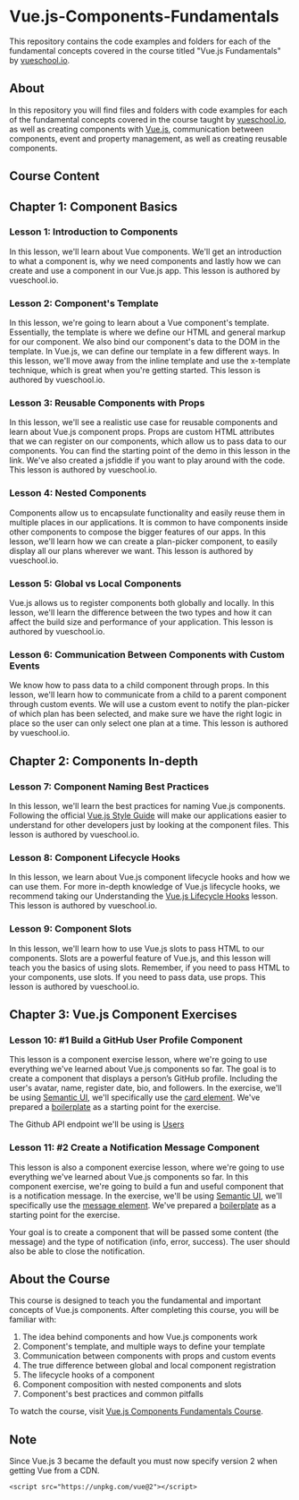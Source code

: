 # Vue.js-Components-Fundamentals

This repository contains the code examples and folders for each of the fundamental concepts covered in the course titled "Vue.js Fundamentals" by [vueschool.io](https://vueschool.io/).

## About

In this repository you will find files and folders with code examples for each of the fundamental concepts covered in the course taught by [vueschool.io](https://vueschool.io/), as well as creating components with [Vue.js](https://vuejs.org/), communication between components, event and property management, as well as creating reusable components.

## Course Content

## Chapter 1: Component Basics

### Lesson 1: Introduction to Components

In this lesson, we'll learn about Vue components. We'll get an introduction to what a component is, why we need components and lastly how we can create and use a component in our Vue.js app. This lesson is authored by vueschool.io.

### Lesson 2: Component's Template

In this lesson, we're going to learn about a Vue component's template. Essentially, the template is where we define our HTML and general markup for our component. We also bind our component's data to the DOM in the template. In Vue.js, we can define our template in a few different ways. In this lesson, we'll move away from the inline template and use the x-template technique, which is great when you're getting started. This lesson is authored by vueschool.io.

### Lesson 3: Reusable Components with Props

In this lesson, we'll see a realistic use case for reusable components and learn about Vue.js component props. Props are custom HTML attributes that we can register on our components, which allow us to pass data to our components. You can find the starting point of the demo in this lesson in the link. We've also created a jsfiddle if you want to play around with the code. This lesson is authored by vueschool.io.

### Lesson 4: Nested Components

Components allow us to encapsulate functionality and easily reuse them in multiple places in our applications. It is common to have components inside other components to compose the bigger features of our apps. In this lesson, we'll learn how we can create a plan-picker component, to easily display all our plans wherever we want. This lesson is authored by vueschool.io.

### Lesson 5: Global vs Local Components

Vue.js allows us to register components both globally and locally. In this lesson, we'll learn the difference between the two types and how it can affect the build size and performance of your application. This lesson is authored by vueschool.io.

### Lesson 6: Communication Between Components with Custom Events

We know how to pass data to a child component through props. In this lesson, we'll learn how to communicate from a child to a parent component through custom events. We will use a custom event to notify the plan-picker of which plan has been selected, and make sure we have the right logic in place so the user can only select one plan at a time. This lesson is authored by vueschool.io.

## Chapter 2: Components In-depth

### Lesson 7: Component Naming Best Practices

In this lesson, we'll learn the best practices for naming Vue.js components. Following the official [Vue.js Style Guide](https://v2.vuejs.org/v2/style-guide/?redirect=true) will make our applications easier to understand for other developers just by looking at the component files. This lesson is authored by vueschool.io.

### Lesson 8: Component Lifecycle Hooks

In this lesson, we learn about Vue.js component lifecycle hooks and how we can use them. For more in-depth knowledge of Vue.js lifecycle hooks, we recommend taking our Understanding the [Vue.js Lifecycle Hooks](https://vueschool.io/lessons/understanding-the-vuejs-lifecycle-hooks) lesson. This lesson is authored by vueschool.io.

### Lesson 9: Component Slots

In this lesson, we'll learn how to use Vue.js slots to pass HTML to our components. Slots are a powerful feature of Vue.js, and this lesson will teach you the basics of using slots. Remember, if you need to pass HTML to your components, use slots. If you need to pass data, use props. This lesson is authored by vueschool.io.

## Chapter 3: Vue.js Component Exercises

### Lesson 10: #1 Build a GitHub User Profile Component

This lesson is a component exercise lesson, where we're going to use everything we've learned about Vue.js components so far. The goal is to create a component that displays a person’s GitHub profile. Including the user's avatar, name, register date, bio, and followers. In the exercise, we'll be using [Semantic UI](https://semantic-ui.com), we'll specifically use the [card element](https://semantic-ui.com/views/card.html). We've prepared a [boilerplate](https://github.com/vueschool/vuejs-components-fundamentals/commit/8ecdb8b7c4d2c0ee686ffaafa4bcd4d5507d5c09) as a starting point for the exercise.

The Github API endpoint we'll be using is [Users](https://api.github.com/users)

### Lesson 11: #2 Create a Notification Message Component

This lesson is also a component exercise lesson, where we're going to use everything we've learned about Vue.js components so far. In this component exercise, we're going to build a fun and useful component that is a notification message. In the exercise, we'll be using [Semantic UI](https://semantic-ui.com), we'll specifically use the [message element](https://semantic-ui.com/collections/message.html#positive--success). We've prepared a [boilerplate](https://github.com/vueschool/vuejs-components-fundamentals/blob/master/notification-message/boilerplate.html) as a starting point for the exercise.

Your goal is to create a component that will be passed some content (the message) and the type of notification (info, error, success). The user should also be able to close the notification.

## About the Course

This course is designed to teach you the fundamental and important concepts of Vue.js components. After completing this course, you will be familiar with:

1. The idea behind components and how Vue.js components work
2. Component's template, and multiple ways to define your template
3. Communication between components with props and custom events
4. The true difference between global and local component registration
5. The lifecycle hooks of a component
6. Component composition with nested components and slots
7. Component's best practices and common pitfalls

To watch the course, visit [Vue.js Components Fundamentals Course](https://vueschool.io/courses/vuejs-components-fundamentals).

## Note

Since Vue.js 3 became the default you must now specify version 2 when getting Vue from a CDN.

```
<script src="https://unpkg.com/vue@2"></script>
```

